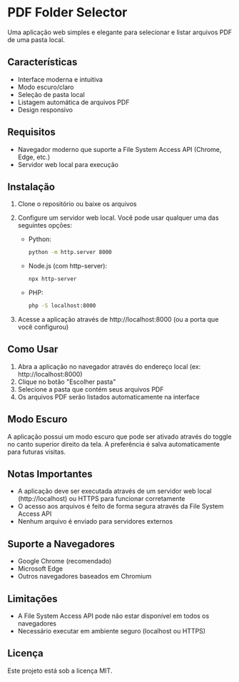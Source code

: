 # PDF Folder Selector

Uma aplicação web simples e elegante para selecionar e listar arquivos PDF de uma pasta local.

## Características

- Interface moderna e intuitiva
- Modo escuro/claro
- Seleção de pasta local
- Listagem automática de arquivos PDF
- Design responsivo

## Requisitos

- Navegador moderno que suporte a File System Access API (Chrome, Edge, etc.)
- Servidor web local para execução

## Instalação

1. Clone o repositório ou baixe os arquivos
2. Configure um servidor web local. Você pode usar qualquer uma das seguintes opções:

   - Python:
     ```bash
     python -m http.server 8000
     ```
   - Node.js (com http-server):
     ```bash
     npx http-server
     ```
   - PHP:
     ```bash
     php -S localhost:8000
     ```

3. Acesse a aplicação através de http://localhost:8000 (ou a porta que você configurou)

## Como Usar

1. Abra a aplicação no navegador através do endereço local (ex: http://localhost:8000)
2. Clique no botão "Escolher pasta"
3. Selecione a pasta que contém seus arquivos PDF
4. Os arquivos PDF serão listados automaticamente na interface

## Modo Escuro

A aplicação possui um modo escuro que pode ser ativado através do toggle no canto superior direito da tela. A preferência é salva automaticamente para futuras visitas.

## Notas Importantes

- A aplicação deve ser executada através de um servidor web local (http://localhost) ou HTTPS para funcionar corretamente
- O acesso aos arquivos é feito de forma segura através da File System Access API
- Nenhum arquivo é enviado para servidores externos

## Suporte a Navegadores

- Google Chrome (recomendado)
- Microsoft Edge
- Outros navegadores baseados em Chromium

## Limitações

- A File System Access API pode não estar disponível em todos os navegadores
- Necessário executar em ambiente seguro (localhost ou HTTPS)

## Licença

Este projeto está sob a licença MIT.

